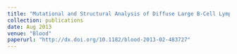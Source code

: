 ```yaml
---
title: "Mutational and Structural Analysis of Diffuse Large B-Cell Lymphoma Using Whole-Genome Sequencing"
collection: publications
date: Aug 2013
venue: "Blood"
paperurl: "http://dx.doi.org/10.1182/blood-2013-02-483727"
---
```

